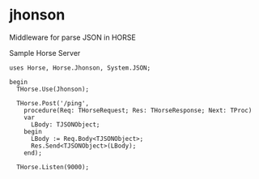 # jhonson
Middleware for parse JSON in HORSE

Sample Horse Server
```delphi
uses Horse, Horse.Jhonson, System.JSON;

begin
  THorse.Use(Jhonson);

  THorse.Post('/ping',
    procedure(Req: THorseRequest; Res: THorseResponse; Next: TProc)
    var
      LBody: TJSONObject;
    begin
      LBody := Req.Body<TJSONObject>;
      Res.Send<TJSONObject>(LBody);
    end);

  THorse.Listen(9000);
```
